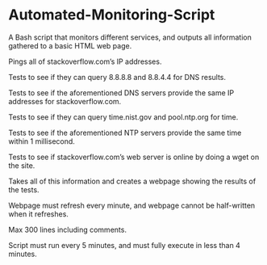 # Automated-Monitoring-Script
A Bash script that monitors different services, and outputs all information gathered to a basic HTML web page.

Pings all of stackoverflow.com’s IP addresses.

Tests to see if they can query 8.8.8.8 and 8.8.4.4 for DNS results.

Tests to see if the aforementioned DNS servers provide the same IP addresses for stackoverflow.com.

Tests to see if they can query time.nist.gov and pool.ntp.org for time.

Tests to see if the aforementioned NTP servers provide the same time within 1 millisecond.

Tests to see if stackoverflow.com’s web server is online by doing a wget on the site.

Takes all of this information and creates a webpage showing the results of the tests.

Webpage must refresh every minute, and webpage cannot be half-written when it refreshes.

Max 300 lines including comments.

Script must run every 5 minutes, and must fully execute in less than 4 minutes.
